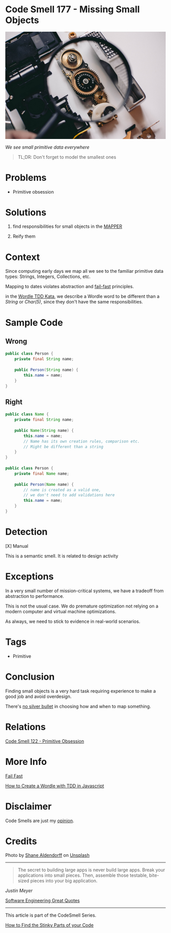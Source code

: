 # Code Smell 177 - Missing Small Objects
            
![Code Smell 177 - Missing Small Objects](Code%20Smell%20177%20-%20Missing%20Small%20Objects.jpg)

*We see small primitive data everywhere*

> TL;DR: Don't forget to model the smallest ones

# Problems

- Primitive obsession

# Solutions

1. find responsibilities for small objects in the [MAPPER](https://github.com/mcsee/Software-Design-Articles/tree/main/Articles/Theory/What%20is%20(wrong%20with)%20software/readme.md)

2. Reify them

# Context

Since computing early days we map all we see to the familiar primitive data types: Strings, Integers, Collections, etc.

Mapping to dates violates abstraction and [fail-fast](https://github.com/mcsee/Software-Design-Articles/tree/main/Articles/Theory/Fail%20Fast/readme.md) principles.

in the [Wordle TDD Kata](https://github.com/mcsee/Software-Design-Articles/tree/main/Articles/Wordle/How%20to%20Create%20a%20Wordle%20with%20TDD%20in%20Javascript/readme.md), we describe a Wordle word to be different than a *String* or *Char(5)*, since they don't have the same responsibilities.

# Sample Code

## Wrong

[Gist Url]: # (https://gist.github.com/mcsee/9a4cce1354fa6b13bdf90b19e453fbb8)
```java
public class Person {
    private final String name; 

    public Person(String name) {
        this.name = name;
    }
}
```

## Right

[Gist Url]: # (https://gist.github.com/mcsee/79e4e83a5f5f2a17f310a4ae743221b4)
```java
public class Name {
    private final String name; 

    public Name(String name) {
        this.name = name;
        // Name has its own creation rules, comparison etc.
        // Might be different than a string
    }
}
  
public class Person {
    private final Name name; 

    public Person(Name name) {
        // name is created as a valid one,
        // we don't need to add validations here 
        this.name = name;
    }
}
```

# Detection

[X] Manual

This is a semantic smell. It is related to design activity

# Exceptions

In a very small number of mission-critical systems, we have a tradeoff from abstraction to performance.

This is not the usual case. We do premature optimization not relying on a modern computer and virtual machine optimizations.

As always, we need to stick to evidence in real-world scenarios.

# Tags

- Primitive

# Conclusion

Finding small objects is a very hard task requiring experience to make a good job and avoid overdesign.

There's [no silver bullet](https://github.com/mcsee/Software-Design-Articles/tree/main/Articles/Theory/No%20Silver%20Bullet/readme.md) in choosing how and when to map something.

# Relations

[Code Smell 122 - Primitive Obsession](https://github.com/mcsee/Software-Design-Articles/tree/main/Articles/Code%20Smells/Code%20Smell%20122%20-%20Primitive%20Obsession/readme.md)

# More Info

[Fail Fast](https://github.com/mcsee/Software-Design-Articles/tree/main/Articles/Theory/Fail%20Fast/readme.md)

[How to Create a Wordle with TDD in Javascript](https://github.com/mcsee/Software-Design-Articles/tree/main/Articles/Wordle/How%20to%20Create%20a%20Wordle%20with%20TDD%20in%20Javascript/readme.md)

# Disclaimer

Code Smells are just my [opinion](https://github.com/mcsee/Software-Design-Articles/tree/main/Articles/Blogging/I%20Wrote%20More%20than%2090%20Articles%20on%202021%20Here%20is%20What%20I%20Learned/readme.md).

# Credits

Photo by [Shane Aldendorff](https://unsplash.com/@pluyar) on [Unsplash](https://unsplash.com/s/photos/magnifying-glass)
  
* * *

> The secret to building large apps is never build large apps. Break your applications into small pieces. Then, assemble those testable, bite-sized pieces into your big application.

_Justin Meyer_
 
[Software Engineering Great Quotes](https://github.com/mcsee/Software-Design-Articles/tree/main/Articles/Quotes/Software%20Engineering%20Great%20Quotes/readme.md)

* * *

This article is part of the CodeSmell Series.

[How to Find the Stinky Parts of your Code](https://github.com/mcsee/Software-Design-Articles/tree/main/Articles/Code%20Smells/How%20to%20Find%20the%20Stinky%20parts%20of%20your%20Code/readme.md)